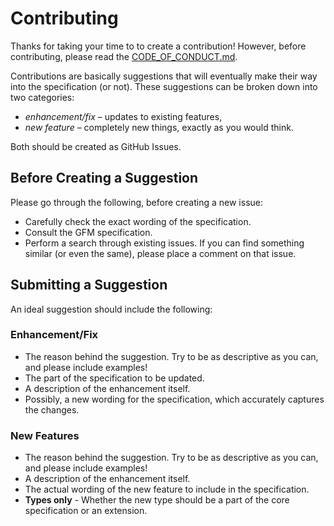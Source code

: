 # Contributing

Thanks for taking your time to to create a contribution! However, before contributing, please read the [CODE_OF_CONDUCT.md](CODE_OF_CONDUCT.md).

Contributions are basically suggestions that will eventually make their way into the specification (or not). These suggestions can be broken down into two categories:

  * *enhancement/fix* – updates to existing features,
  * *new feature* – completely new things, exactly as you would think.

Both should be created as GitHub Issues.

## Before Creating a Suggestion

Please go through the following, before creating a new issue:

  * Carefully check the exact wording of the specification.
  * Consult the GFM specification.
  * Perform a search through existing issues. If you can find something similar (or even the same), please place a comment on that issue.

## Submitting a Suggestion

An ideal suggestion should include the following:

### Enhancement/Fix

  * The reason behind the suggestion. Try to be as descriptive as you can, and please include examples!
  * The part of the specification to be updated.
  * A description of the enhancement itself.
  * Possibly, a new wording for the specification, which accurately captures the changes.

### New Features

  * The reason behind the suggestion. Try to be as descriptive as you can, and please include examples!
  * A description of the enhancement itself.
  * The actual wording of the new feature to include in the specification.
  * **Types only** - Whether the new type should be a part of the core specification or an extension.
